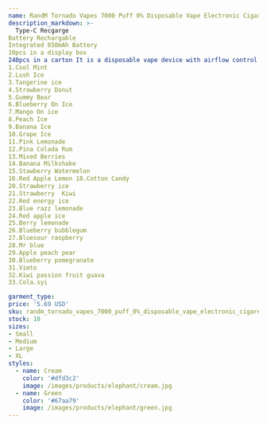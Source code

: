 ```yaml
---
name: RandM Tornado Vapes 7000 Puff 0% Disposable Vape Electronic Cigarettes desechable 2% 3% 5% 14ml Pod With Mesh Coil Air Flow Control 20 Color
description_markdown: >-
  Type-C Recgarge
Battery Rechargable
Integrated 850mAh Battery
10pcs in a display box
240pcs in a carton It is a disposable vape device with airflow control and it is rechargable. It contains 14ml 0/2/3/5% strength. And vape up to 7000 puffs. There are 52 flavors for you to choose. The airflow control let you choose the best spot suit yourself plus it comes with a rechargeable Type-C port at the buttom of the device Flavors Available:
1.Cool Mint
2.Lush Ice
3.Tangerine ice
4.Strawberry Donut
5.Gummy Bear
6.Blueberry On Ice
7.Mango On ice
8.Peach Ice
9.Banana Ice
10.Grape Ice
11.Pink Lemonade
12.Pina Colada Rum
13.Mixed Berries
14.Banana Milkshake
15.Stawberry Watermelon
16.Red Apple Lemon 18.Cotton Candy
20.Strawberry ice
21.Strawberry  Kiwi
22.Red energy ice 
23.Blue razz lemonade 
24.Red apple ice 
25.Berry lemonade
26.Blueberry bubblegum
27.Bluesour raspberry
28.Mr blue
29.Apple peach pear
30.Blueberry pomegranate
31.Vimto
32.Kiwi passion fruit guava
33.Cola.syi

garment_type:
price: '5.69 USD'
sku: randm_tornado_vapes_7000_puff_0%_disposable_vape_electronic_cigarettes_desechable_2%_3%_5%_14ml_pod_with_mesh_coil_air_flow_control_20_color
stock: 10
sizes:
- Small
- Medium
- Large
- XL
styles:
  - name: Cream
    color: '#dfd3c2'
    image: /images/products/elephant/cream.jpg
  - name: Green
    color: '#67aa79'
    image: /images/products/elephant/green.jpg
---
```

